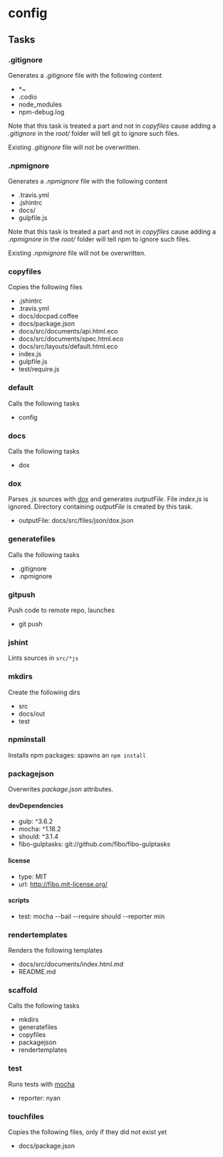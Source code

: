 
# config

## Tasks

### .gitignore

Generates a *.gitignore* file with the following content

  * *~
  * .codio
  * node_modules
  * npm-debug.log

Note that this task is treated a part and not in *copyfiles* cause adding a 
*.gitignore* in the *root/* folder will tell git to ignore such files.

Existing *.gitignore* file will not be overwritten.

### .npmignore

Generates a *.npmignore* file with the following content

  * .travis.yml
  * .jshintrc
  * docs/
  * gulpfile.js

Note that this task is treated a part and not in *copyfiles* cause adding a 
*.npmignore* in the *root/* folder will tell npm to ignore such files.

Existing *.npmignore* file will not be overwritten.

### copyfiles

Copies the following files

  * .jshintrc
  * .travis.yml
  * docs/docpad.coffee
  * docs/package.json
  * docs/src/documents/api.html.eco
  * docs/src/documents/spec.html.eco
  * docs/src/layouts/default.html.eco
  * index.js
  * gulpfile.js
  * test/require.js

### default

Calls the following tasks

  * config

### docs

Calls the following tasks

  * dox

### dox

Parses *.js* sources with [dox](https://github.com/visionmedia/dox) and
generates *outputFile*. File *index.js* is ignored. Directory containing
*outputFile* is created by this task.

  * outputFile: docs/src/files/json/dox.json

### generatefiles

Calls the following tasks

  * .gitignore
  * .npmignore

### gitpush

Push code to remote repo, launches

  * git push

### jshint

Lints sources in `src/*js`

### mkdirs

Create the following dirs

  * src
  * docs/out
  * test

### npminstall

Installs npm packages: spawns an `npm install`

### packagejson

Overwrites *package.json* attributes.

#### devDependencies

  * gulp: ^3.6.2
  * mocha: ^1.18.2
  * should: ^3.1.4
  * fibo-gulptasks: git://github.com/fibo/fibo-gulptasks

#### license

  * type: MIT
  * url: http://fibo.mit-license.org/

#### scripts

  * test: mocha --bail --require should --reporter min

### rendertemplates

Renders the following templates

  * docs/src/documents/index.html.md
  * README.md

### scaffold

Calls the following tasks

  * mkdirs
  * generatefiles
  * copyfiles
  * packagejson
  * rendertemplates

### test

Runs tests with [mocha](http://visionmedia.github.io/mocha/)

  * reporter: nyan

### touchfiles

Copies the following files, only if they did not exist yet

  * docs/package.json

